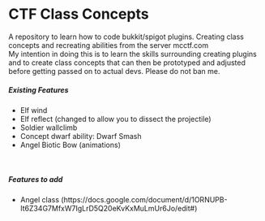 <h1>CTF Class Concepts</h1>
A repository to learn how to code bukkit/spigot plugins. Creating class concepts and recreating abilities from the server mcctf.com
<br>
My intention in doing this is to learn the skills surrounding creating plugins and to create class concepts that can then be prototyped and adjusted before getting passed on to actual devs. Please do not ban me.
<br>
<h5>Existing Features</h5>
<ul>
  <li>Elf wind</li>
  <li>Elf reflect (changed to allow you to dissect the projectile)</li>
  <li>Soldier wallclimb</li>
  <li>Concept dwarf ability: Dwarf Smash</li>
  <li>Angel Biotic Bow (animations)</li>
</ul>
<br>
<h5>Features to add</h5>
<ul>
  <li>Angel class (https://docs.google.com/document/d/1ORNUPB-lt6Z34G7MfxW7IgLrD5Q20eKvKxMuLmUr6Jo/edit#)</li>
</ul>
